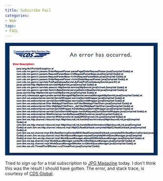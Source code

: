 ```yaml
---
title: Subscribe Fail
categories:
- Web
tags:
- FAIL
---
```


![](/assets/posts/2009/4c727b9ba10ab61d484c246b270cd7c9.png)
  



Tried to sign up for a trial subscription to [JPG Magazine](http://jpgmag.com/) today. I don't think this was the result I should have gotten. The error, and stack trace, is courtesy of [CDS Global](http://www.cds-global.com/).
